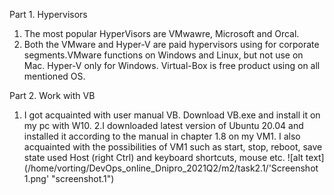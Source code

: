 Part 1. Hypervisors
1. The most popular HyperVisors are VMwawre, Microsoft and Orcal.
2. Both the VMware and Hyper-V are paid hypervisors using for corporate segments.VMware functions on Windows and Linux, but not use on Mac. Hyper-V only for Windows. Virtual-Box is free product using on all mentioned OS.    

Part 2. Work with VB

1. I got acquainted with user manual VB. Download VB.exe and install it on my pc with W10.
2.I downloaded latest version of Ubuntu 20.04 and installed it according to the manual in chapter 1.8 on my VM1. I also acquainted with the possibilities of VM1 such as start, stop, reboot, save state used Host (right Ctrl) and keyboard shortcuts, mouse etc.
![alt text](/home/vorting/DevOps_online_Dnipro_2021Q2/m2/task2.1/'Screenshot 1.png' "screenshot.1")
